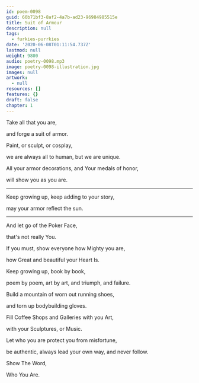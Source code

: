 ```yaml
---
id: poem-0098
guid: 60b71bf3-8af2-4a7b-ad23-96984985515e
title: Suit of Armour
description: null
tags:
  - furkies-purrkies
date: '2020-06-08T01:11:54.737Z'
lastmod: null
weight: 9800
audio: poetry-0098.mp3
image: poetry-0098-illustration.jpg
images: null
artwork:
  - null
resources: []
features: {}
draft: false
chapter: 1
---
```


Take all that you are,

and forge a suit of armor.

Paint, or sculpt, or cosplay,

we are always all to human, but we are unique.

All your armor decorations, and Your medals of honor,

will show you as you are.

---

Keep growing up, keep adding to your story,

may your armor reflect the sun.

---

And let go of the Poker Face,

that's not really You.

If you must, show everyone how Mighty you are,

how Great and beautiful your Heart Is.

Keep growing up, book by book,

poem by poem, art by art, and triumph, and failure.

Build a mountain of worn out running shoes,

and torn up bodybuilding gloves.

Fill Coffee Shops and Galleries with you Art,

with your Sculptures, or Music.

Let who you are protect you from misfortune,

be authentic, always lead your own way, and never follow.

Show The Word,

Who You Are.
